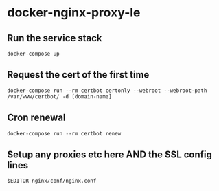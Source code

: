 # docker-nginx-proxy-le

## Run the service stack
`docker-compose up`

## Request the cert of the first time
`docker-compose run --rm certbot certonly --webroot --webroot-path /var/www/certbot/ -d [domain-name]`

## Cron renewal
`docker-compose run --rm certbot renew`

## Setup any proxies etc here AND the SSL config lines
`$EDITOR nginx/conf/nginx.conf`
